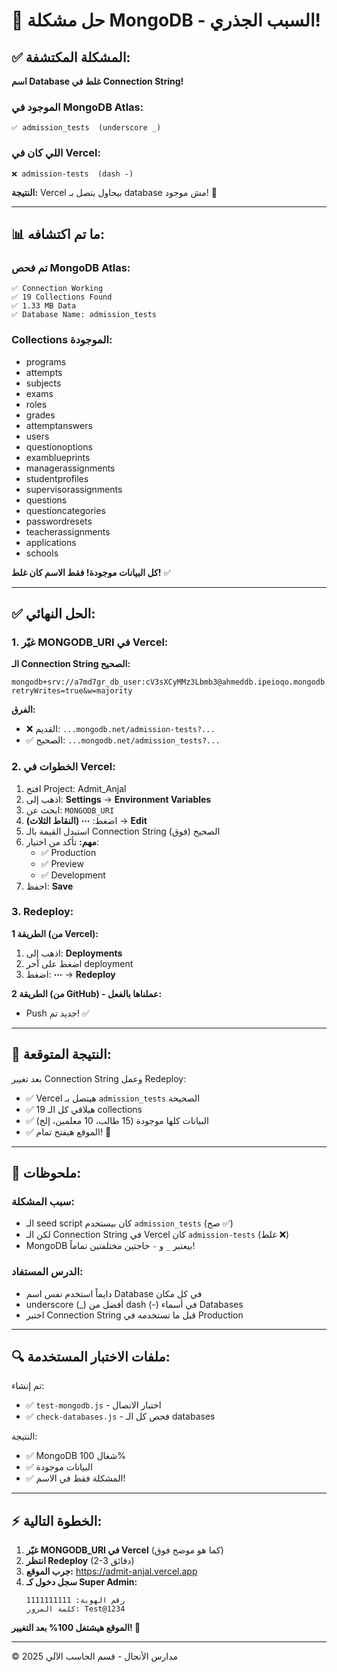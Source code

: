 # 🎯 حل مشكلة MongoDB - السبب الجذري!

## ✅ المشكلة المكتشفة:

**اسم Database غلط في Connection String!**

### الموجود في MongoDB Atlas:
```
✅ admission_tests  (underscore _)
```

### اللي كان في Vercel:
```
❌ admission-tests  (dash -)
```

**النتيجة:** Vercel بيحاول يتصل بـ database مش موجود! 🔴

---

## 📊 ما تم اكتشافه:

### تم فحص MongoDB Atlas:
```
✅ Connection Working
✅ 19 Collections Found
✅ 1.33 MB Data
✅ Database Name: admission_tests
```

### Collections الموجودة:
- programs
- attempts
- subjects
- exams
- roles
- grades
- attemptanswers
- users
- questionoptions
- examblueprints
- managerassignments
- studentprofiles
- supervisorassignments
- questions
- questioncategories
- passwordresets
- teacherassignments
- applications
- schools

**كل البيانات موجودة! فقط الاسم كان غلط!** ✅

---

## ✅ الحل النهائي:

### 1. غيّر MONGODB_URI في Vercel:

**الـ Connection String الصحيح:**
```
mongodb+srv://a7md7gr_db_user:cV3sXCyMMz3Lbmb3@ahmeddb.ipeioqo.mongodb.net/admission_tests?retryWrites=true&w=majority
```

**الفرق:**
- ❌ القديم: `...mongodb.net/admission-tests?...`
- ✅ الصحيح: `...mongodb.net/admission_tests?...`

### 2. الخطوات في Vercel:

1. افتح Project: Admit_Anjal
2. اذهب إلى: **Settings** → **Environment Variables**
3. ابحث عن: `MONGODB_URI`
4. اضغط: **⋯ (النقاط الثلاث)** → **Edit**
5. استبدل القيمة بالـ Connection String الصحيح (فوق)
6. **مهم:** تأكد من اختيار:
   - ✅ Production
   - ✅ Preview
   - ✅ Development
7. احفظ: **Save**

### 3. Redeploy:

**الطريقة 1 (من Vercel):**
1. اذهب إلى: **Deployments**
2. اضغط على آخر deployment
3. اضغط: **⋯** → **Redeploy**

**الطريقة 2 (من GitHub) - عملناها بالفعل:**
- Push جديد تم! ✅

---

## 🎉 النتيجة المتوقعة:

بعد تغيير Connection String وعمل Redeploy:

- ✅ Vercel هيتصل بـ `admission_tests` الصحيحة
- ✅ هيلاقي كل الـ 19 collections
- ✅ البيانات كلها موجودة (15 طالب، 10 معلمين، إلخ)
- ✅ الموقع هيفتح تمام! 🚀

---

## 📝 ملحوظات:

### سبب المشكلة:
- الـ seed script كان بيستخدم `admission_tests` (صح ✅)
- لكن الـ Connection String في Vercel كان `admission-tests` (غلط ❌)
- MongoDB بيعتبر `_` و `-` حاجتين مختلفتين تماماً!

### الدرس المستفاد:
- دايماً استخدم نفس اسم Database في كل مكان
- underscore (_) أفضل من dash (-) في أسماء Databases
- اختبر Connection String قبل ما تستخدمه في Production

---

## 🔍 ملفات الاختبار المستخدمة:

تم إنشاء:
- ✅ `test-mongodb.js` - اختبار الاتصال
- ✅ `check-databases.js` - فحص كل الـ databases

النتيجة:
- ✅ MongoDB شغال 100%
- ✅ البيانات موجودة
- ✅ المشكلة فقط في الاسم!

---

## ⚡ الخطوة التالية:

1. **غيّر MONGODB_URI في Vercel** (كما هو موضح فوق)
2. **انتظر Redeploy** (2-3 دقائق)
3. **جرب الموقع:** https://admit-anjal.vercel.app
4. **سجل دخول كـ Super Admin:**
   ```
   رقم الهوية: 1111111111
   كلمة المرور: Test@1234
   ```

**الموقع هيشتغل 100% بعد التغيير! 🎉**

---

© 2025 مدارس الأنجال - قسم الحاسب الآلي

